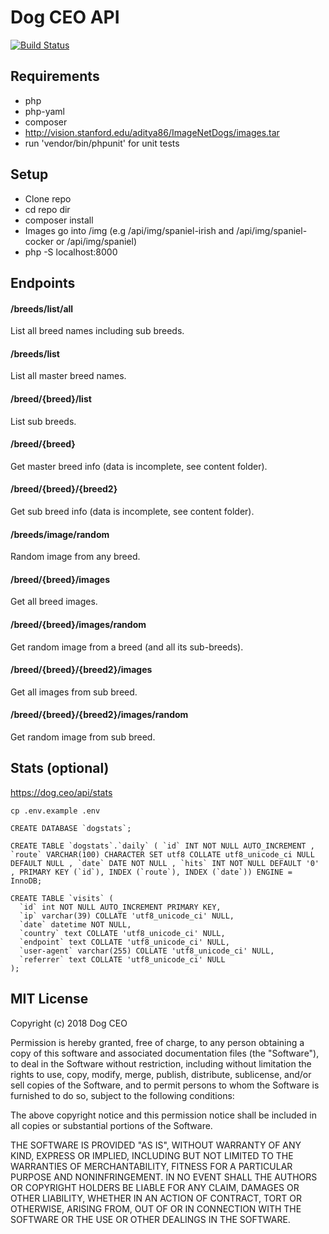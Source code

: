 # Dog CEO API

[![Build Status](https://travis-ci.org/ElliottLandsborough/dog-ceo-api.svg?branch=master)](https://travis-ci.org/ElliottLandsborough/dog-ceo-api)

## Requirements

 - php
 - php-yaml
 - composer
 - http://vision.stanford.edu/aditya86/ImageNetDogs/images.tar
 - run 'vendor/bin/phpunit' for unit tests

## Setup
 - Clone repo
 - cd repo dir
 - composer install
 - Images go into /img (e.g /api/img/spaniel-irish and /api/img/spaniel-cocker or /api/img/spaniel)
 - php -S localhost:8000

## Endpoints

#### /breeds/list/all
List all breed names including sub breeds.

#### /breeds/list
List all master breed names.

#### /breed/{breed}/list
List sub breeds.

#### /breed/{breed}
Get master breed info (data is incomplete, see content folder).

#### /breed/{breed}/{breed2}
Get sub breed info (data is incomplete, see content folder).

#### /breeds/image/random
Random image from any breed.

#### /breed/{breed}/images
Get all breed images.

#### /breed/{breed}/images/random
Get random image from a breed (and all its sub-breeds).

#### /breed/{breed}/{breed2}/images
Get all images from sub breed.

#### /breed/{breed}/{breed2}/images/random
Get random image from sub breed.

## Stats (optional)
https://dog.ceo/api/stats
```
cp .env.example .env
```

```
CREATE DATABASE `dogstats`;

CREATE TABLE `dogstats`.`daily` ( `id` INT NOT NULL AUTO_INCREMENT , `route` VARCHAR(100) CHARACTER SET utf8 COLLATE utf8_unicode_ci NULL DEFAULT NULL , `date` DATE NOT NULL , `hits` INT NOT NULL DEFAULT '0' , PRIMARY KEY (`id`), INDEX (`route`), INDEX (`date`)) ENGINE = InnoDB;

CREATE TABLE `visits` (
  `id` int NOT NULL AUTO_INCREMENT PRIMARY KEY,
  `ip` varchar(39) COLLATE 'utf8_unicode_ci' NULL,
  `date` datetime NOT NULL,
  `country` text COLLATE 'utf8_unicode_ci' NULL,
  `endpoint` text COLLATE 'utf8_unicode_ci' NULL,
  `user-agent` varchar(255) COLLATE 'utf8_unicode_ci' NULL,
  `referrer` text COLLATE 'utf8_unicode_ci' NULL
);
```

## MIT License

Copyright (c) 2018 Dog CEO

Permission is hereby granted, free of charge, to any person obtaining a copy
of this software and associated documentation files (the "Software"), to deal
in the Software without restriction, including without limitation the rights
to use, copy, modify, merge, publish, distribute, sublicense, and/or sell
copies of the Software, and to permit persons to whom the Software is
furnished to do so, subject to the following conditions:

The above copyright notice and this permission notice shall be included in all
copies or substantial portions of the Software.

THE SOFTWARE IS PROVIDED "AS IS", WITHOUT WARRANTY OF ANY KIND, EXPRESS OR
IMPLIED, INCLUDING BUT NOT LIMITED TO THE WARRANTIES OF MERCHANTABILITY,
FITNESS FOR A PARTICULAR PURPOSE AND NONINFRINGEMENT. IN NO EVENT SHALL THE
AUTHORS OR COPYRIGHT HOLDERS BE LIABLE FOR ANY CLAIM, DAMAGES OR OTHER
LIABILITY, WHETHER IN AN ACTION OF CONTRACT, TORT OR OTHERWISE, ARISING FROM,
OUT OF OR IN CONNECTION WITH THE SOFTWARE OR THE USE OR OTHER DEALINGS IN THE
SOFTWARE.
